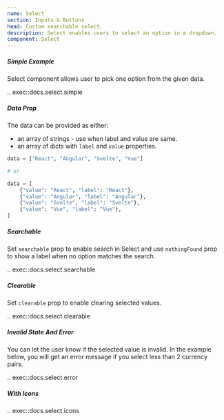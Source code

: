 ```yaml
---
name: Select
section: Inputs & Buttons
head: Custom searchable select.
description: Select enables users to select an option in a dropdown. 
component: Select
---
```


##### Simple Example

Select component allows user to pick one option from the given data.

.. exec::docs.select.simple

##### Data Prop

The data can be provided as either:
* an array of strings - use when label and value are same.
* an array of dicts with `label` and `value` properties.

```python
data = ["React", "Angular", "Svelte", "Vue"]

# or

data = [
    {"value": "React", "label": "React"},
    {"value": "Angular", "label": "Angular"},
    {"value": "Svelte", "label": "Svelte"},
    {"value": "Vue", "label": "Vue"},
]
```

##### Searchable

Set `searchable` prop to enable search in Select and use `nothingFound` prop to show a label when no option
matches the search.

.. exec::docs.select.searchable

##### Clearable

Set `clearable` prop to enable clearing selected values.

.. exec::docs.select.clearable

##### Invalid State And Error

You can let the user know if the selected value is invalid. In the example below, you will get an error message if you
select less than 2 currency pairs.

.. exec::docs.select.error

##### With Icons

.. exec::docs.select.icons
